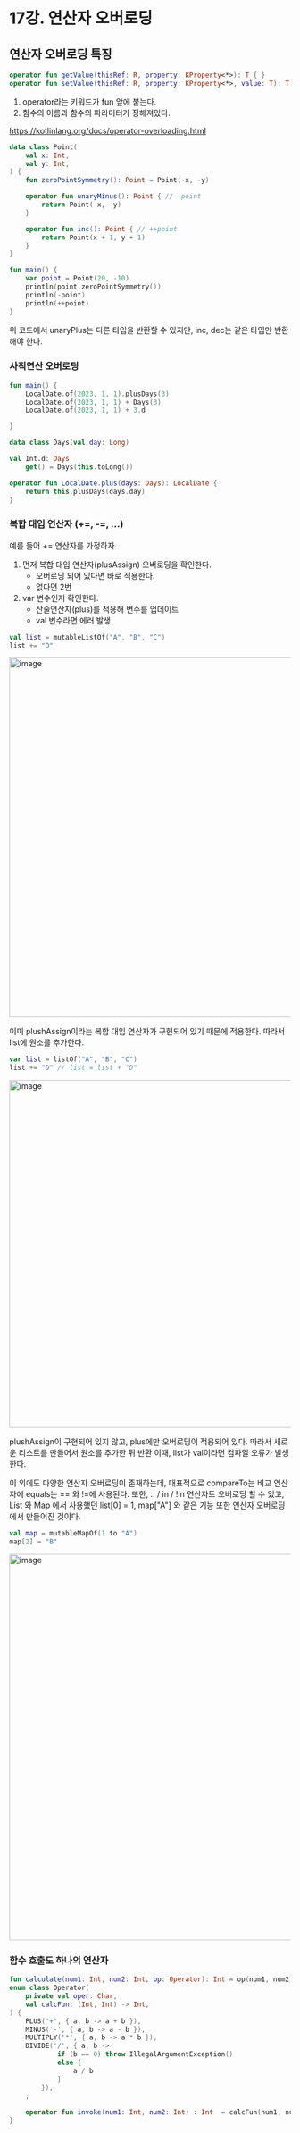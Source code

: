 # 17강. 연산자 오버로딩


## 연산자 오버로딩 특징

```kotlin
operator fun getValue(thisRef: R, property: KProperty<*>): T { }
operator fun setValue(thisRef: R, property: KProperty<*>, value: T): T { }
```

1. operator라는 키워드가 fun 앞에 붙는다.
2. 함수의 이름과 함수의 파라미터가 정해져있다.

https://kotlinlang.org/docs/operator-overloading.html

```kotlin
data class Point(
    val x: Int,
    val y: Int,
) {
    fun zeroPointSymmetry(): Point = Point(-x, -y)

    operator fun unaryMinus(): Point { // -point
        return Point(-x, -y)
    }

    operator fun inc(): Point { // ++point
        return Point(x + 1, y + 1)
    }
}

fun main() {
    var point = Point(20, -10)
    println(point.zeroPointSymmetry())
    println(-point)
    println(++point)
}
```

위 코드에서 unaryPlus는 다른 타입을 반환할 수 있지만, inc, dec는 같은 타입만 반환해야 한다.

### 사칙연산 오버로딩

```kotlin
fun main() {
    LocalDate.of(2023, 1, 1).plusDays(3)
    LocalDate.of(2023, 1, 1) + Days(3)
    LocalDate.of(2023, 1, 1) + 3.d

}

data class Days(val day: Long)

val Int.d: Days
    get() = Days(this.toLong())

operator fun LocalDate.plus(days: Days): LocalDate {
    return this.plusDays(days.day)
}
```

### 복합 대입 연산자 (+=, -=, ...)

예를 들어 += 연산자를 가정하자.

1. 먼저 복합 대입 연산자(plusAssign) 오버로딩을 확인한다.
   - 오버로딩 되어 있다면 바로 적용한다.
   - 없다면 2번
2. var 변수인지 확인한다.
   - 산술연산자(plus)를 적용해 변수를 업데이트
   - val 변수라면 에러 발생

```kotlin
val list = mutableListOf("A", "B", "C")
list += "D"
```

<img width="645" alt="image" src="https://github.com/yoon-youngjin/spring-study/assets/83503188/52eebbb1-8010-4ea8-80da-ad3e21dba315">

이미 plushAssign이라는 복합 대입 연산자가 구현되어 있기 때문에 적용한다. 따라서 list에 원소를 추가한다.

```kotlin
var list = listOf("A", "B", "C")
list += "D" // list = list + "D"
```

<img width="623" alt="image" src="https://github.com/yoon-youngjin/spring-study/assets/83503188/7ec6ee89-9af1-4282-a37b-488bc13e2656">

plushAssign이 구현되어 있지 않고, plus에만 오버로딩이 적용되어 있다. 따라서 새로운 리스트를 만들어서 원소를 추가한 뒤 반환
이때, list가 val이라면 컴파일 오류가 발생한다.

이 외에도 다양한 연산자 오버로딩이 존재하는데, 대표적으로 compareTo는 비교 연산자에 equals는 == 와 !=에 사용된다.
또한, .. / in / !in 연산자도 오버로딩 할 수 있고, List 와 Map 에서 사용했던 list[0] = 1, map["A"] 와 같은 기능 또한 연산자 오버로딩에서 만들어진 것이다.

```kotlin
val map = mutableMapOf(1 to "A")
map[2] = "B"
```

<img width="692" alt="image" src="https://github.com/yoon-youngjin/spring-study/assets/83503188/fc42edab-58a6-43d0-93cb-691f28b55b0a">

### 함수 호출도 하나의 연산자

```kotlin
fun calculate(num1: Int, num2: Int, op: Operator): Int = op(num1, num2)
enum class Operator(
    private val oper: Char,
    val calcFun: (Int, Int) -> Int,
) {
    PLUS('+', { a, b -> a + b }),
    MINUS('-', { a, b -> a - b }),
    MULTIPLY('*', { a, b -> a * b }),
    DIVIDE('/', { a, b ->
            if (b == 0) throw IllegalArgumentException()
            else {
                a / b
            }
        }),
    ;
    
    operator fun invoke(num1: Int, num2: Int) : Int  = calcFun(num1, num2)
}
```



